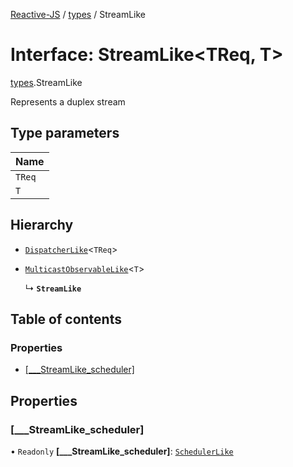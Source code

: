 [Reactive-JS](../README.md) / [types](../modules/types.md) / StreamLike

# Interface: StreamLike<TReq, T\>

[types](../modules/types.md).StreamLike

Represents a duplex stream

## Type parameters

| Name |
| :------ |
| `TReq` |
| `T` |

## Hierarchy

- [`DispatcherLike`](types.DispatcherLike.md)<`TReq`\>

- [`MulticastObservableLike`](types.MulticastObservableLike.md)<`T`\>

  ↳ **`StreamLike`**

## Table of contents

### Properties

- [[\_\_\_StreamLike\_scheduler]](types.StreamLike.md#[___streamlike_scheduler])

## Properties

### [\_\_\_StreamLike\_scheduler]

• `Readonly` **[\_\_\_StreamLike\_scheduler]**: [`SchedulerLike`](types.SchedulerLike.md)

